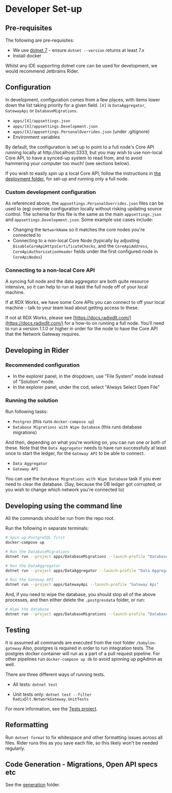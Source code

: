 # Developer Set-up

## Pre-requisites

The following are pre-requisites:
* We use [dotnet 7](https://dotnet.microsoft.com/download/dotnet/7.0) - ensure `dotnet --version` returns at least 7.x
* Install docker

Whilst any IDE supporting dotnet core can be used for development, we would recommend Jetbrains Rider.

## Configuration

In development, configuration comes from a few places, with items lower down the list taking priority for a given field. `[X]` is `DataAggregator`, `GatewayApi` or `DatabaseMigrations`.

* `apps/[X]/appsettings.json`
* `apps/[X]/appsettings.Development.json`
* `apps/[X]/appsettings.PersonalOverrides.json` (under .gitignore)
* Environment variables

By default, the configuration is set up to point to a full node's Core API running locally at http://localhost:3333, but you may wish to use non-local Core API, to have a synced-up system to read from, and to avoid hammering your computer too much! (see sections below).

If you wish to easily spin up a local Core API, follow the instructions in [the deployment folder](../deployment), for set-up and running only a full node.

### Custom development configuration

As referenced above, the `appsettings.PersonalOverrides.json` files can be used to (eg) override configuration locally without risking updating source control. The schema for this file is the same as the main `appsettings.json` and `appsettings.Development.json`. Some example use cases include:

* Changing the `NetworkName` so it matches the core nodes you're connected to
* Connecting to a non-local Core Node (typically by adjusting `DisableCoreApiHttpsCertificateChecks`, and the `CoreApiAddress`, `CoreApiAuthorizationHeader` fields under the first configured node in `CoreApiNodes`)

### Connecting to a non-local Core API

A syncing full node and the data aggregator are both quite resource intensive, so it can help to run at least the full node off of your local machine.

If at RDX Works, we have some Core APIs you can connect to off your local machine - talk to your team lead about getting access to these.

If not at RDX Works, please see [https://docs.radixdlt.com/](https://docs.radixdlt.com/) for a how-to on running a full node.
You'll need to run a version 1.1.0 or higher in order for the node to have the Core API that the Network Gateway requires.

## Developing in Rider

### Recommended configuration

* In the explorer panel, in the dropdown, use "File System" mode instead of "Solution" mode.
* In the explorer panel, under the cod, select "Always Select Open File"

### Running the solution

Run following tasks:

* `Postgres` (this runs `docker-compose up`)
* `Database Migrations with Wipe Database` (this runs database migrations)

And then, depending on what you're working on, you can run one or both of these. Note that the `Data Aggregator` needs to have run successfully at least once to start the ledger, for the `Gateway API` to be able to connect.

* `Data Aggregator`
* `Gateway API`

You can use the `Database Migrations with Wipe Database` task if you ever need to clear the database. (Say, because the DB ledger got corrupted; or you wish to change which network you're connected to)

## Developing using the command line

All the commands should be run from the repo root.

Run the following in separate terminals:

```bash
# Spin up PostgreSQL first
docker-compose up
```

```bash
# Run the DatabaseMigrations
dotnet run --project apps/DatabaseMigrations --launch-profile "Database Migrations"
```

```bash
# Run the DataAggregator
dotnet run --project apps/DataAggregator --launch-profile "Data Aggregator"
```

```bash
# Run the Gateway API
dotnet run --project apps/GatewayApi --launch-profile "Gateway Api"
```

And, if you need to wipe the database, you should stop all of the above processes, and then either delete the `.postgresdata` folder, or run:

```bash
# Wipe the database
dotnet run --project apps/DatabaseMigrations --launch-profile "Database Migrations with Wipe Database"
```

## Testing

It is assumed all commands are executed from the root folder `/babylon-gateway`
Also, postgres is required in order to run integration tests.
The postgres docker container will run as a part of a pull request pipeline.
For other pipelines run `docker-compose up db` to avoid spinning up pgAdmin as well.

There are three different ways of running tests.

- All tests: `dotnet test` 

- Unit tests only: `dotnet test --filter RadixDlt.NetworkGateway.UnitTests`

For more information, see the [Tests project](../../src/Tests).

## Reformatting

Run `dotnet format` to fix whitespace and other formatting issues across all files. Rider runs this as you save each file, so this likely won't be needed regularly.

## Code Generation - Migrations, Open API specs etc

See the [generation](../generation) folder.
